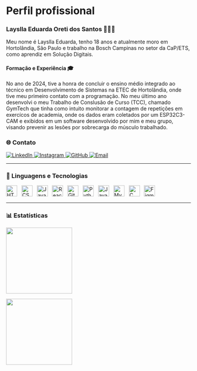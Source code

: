 # Perfil profissional

### Layslla Eduarda Oreti dos Santos 👩🏻‍🦰

Meu nome é Layslla Eduarda, tenho 18 anos e atualmente moro em Hortolândia, São Paulo e trabalho na Bosch Campinas no setor da CaP/ETS, como aprendiz em Solução Digitais.

#### Formação e Experiência 🎓
No ano de 2024, tive a honra de concluir o ensino médio integrado ao técnico em Desenvolvimento de Sistemas na ETEC de Hortolândia, onde tive meu primeiro contato com a programação. No meu último ano 
desenvolvi o meu Trabalho de Conslusão de Curso (TCC), chamado GymTech que tinha como intuito monitorar a contagem de repetições em exercícos de academia, onde os dados eram coletados por um ESP32C3-CAM e exibidos em um software desenvolvido por mim e meu grupo, visando prevenir as lesões por sobrecarga do músculo trabalhado.

### 🌐 Contato

<p align="left">
    <a href="" target="_blank">
        <img alt="LinkedIn" title="Me siga no LinkedIn" src="https://img.shields.io/badge/LinkedIn-0077B5?style=for-the-badge&logo=linkedin&logoColor=white"/>
    </a> 
    <a href="" target="_blank">
        <img alt="Instagram" title="Me siga no Instagram" src="https://img.shields.io/badge/Instagram-E4405F?style=for-the-badge&logo=instagram&logoColor=white"/>
    </a>
    <a href="[https://github.com/LeticiaRoth](https://github.com/LaysllaOreti)" target="_blank">
        <img alt="GitHub" title="Me siga no GitHub" src="https://img.shields.io/badge/GitHub-100000?style=for-the-badge&logo=github&logoColor=white"/>
    </a>
    <a href="" target="_blank">
        <img alt="Email" title="Entre em contato" src="https://img.shields.io/badge/Gmail-D14836?style=for-the-badge&logo=gmail&logoColor=white"/>
    </a>
</p>

---

### 🤖 Linguagens e Tecnologias

<p align="left">
    <img title="HTML" alt="HTML" width="30px" src="https://cdn.jsdelivr.net/gh/devicons/devicon@latest/icons/html5/html5-original.svg" /> &nbsp;
    <img title="CSS" alt="CSS" width="30px" src="https://cdn.jsdelivr.net/gh/devicons/devicon@latest/icons/css3/css3-original.svg" /> &nbsp;
    <img title="JavaScript" alt="JavaScript" width="30px" src="https://cdn.jsdelivr.net/gh/devicons/devicon@latest/icons/javascript/javascript-original.svg" /> &nbsp;
    <img title="React" alt="React" width="30px" src="https://cdn.jsdelivr.net/gh/devicons/devicon@latest/icons/react/react-original.svg" /> &nbsp;
    <img title="Git" alt="Git" width="30px" src="https://cdn.jsdelivr.net/gh/devicons/devicon@latest/icons/git/git-original.svg" /> &nbsp;
    <img title="Python" alt="Python" width="30px" src="https://cdn.jsdelivr.net/gh/devicons/devicon@latest/icons/python/python-original.svg" /> &nbsp;
    <img title="Java" alt="Java" width="30px" src="https://cdn.jsdelivr.net/gh/devicons/devicon@latest/icons/java/java-original-wordmark.svg" /> &nbsp;
    <img title="MySQL" alt="MySQL" width="30px" src="https://cdn.jsdelivr.net/gh/devicons/devicon@latest/icons/mysql/mysql-original.svg" /> &nbsp;
    <img title="C" alt="C" width="30px" src="https://cdn.jsdelivr.net/gh/devicons/devicon@latest/icons/c/c-original.svg" /> &nbsp;
    <img title="Figma" alt="Figma" width="30px" src="https://cdn.jsdelivr.net/gh/devicons/devicon@latest/icons/figma/figma-original.svg" />&nbsp;
</p>

---

### 📊 Estatísticas

<p align="left">
    <img 
        height="180em" 
        src="https://github-readme-stats.vercel.app/api?username=LaysllaOreti&show_icons=true&theme=tokyonight&include_all_commits=true&locale=pt-br" 
    />
</p>

<p align="left">
    <img 
        height="180em" 
        src="https://github-readme-stats.vercel.app/api/top-langs/?username=LaysllaOretih&theme=tokyonight&layout=compact&custom_title=Tecnologias&langs_count=9" 
    />
</p>
